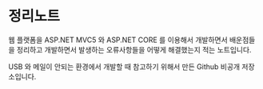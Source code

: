 # 정리노트

웹 플랫폼을 ASP.NET MVC5 와 ASP.NET CORE 를 이용해서 개발하면서 배운점들을 정리하고 개발하면서 발생하는 오류사항들을 어떻게 해결했는지 적는 노트입니다.

USB 와 메일이 안되는 환경에서 개발할 때 참고하기 위해서 만든 Github 비공개 저장소입니다.
